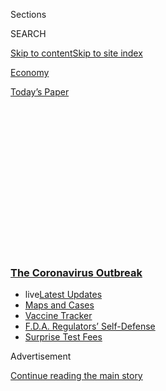 <div id="app">

<div>

<div>

<div>

<div class="NYTAppHideMasthead css-1q2w90k e1suatyy0">

<div class="section css-ui9rw0 e1suatyy2">

<div class="css-eph4ug er09x8g0">

<div class="css-6n7j50">

</div>

<span class="css-1dv1kvn">Sections</span>

<div class="css-10488qs">

<span class="css-1dv1kvn">SEARCH</span>

</div>

[Skip to content](#site-content)[Skip to site
index](#site-index)

</div>

<div id="masthead-section-label" class="css-1wr3we4 eaxe0e00">

[Economy](https://www.nytimes3xbfgragh.onion/section/business/economy)

</div>

<div class="css-10698na e1huz5gh0">

</div>

</div>

<div id="masthead-bar-one" class="section hasLinks css-15hmgas e1csuq9d3">

<div class="css-uqyvli e1csuq9d0">

</div>

<div class="css-1uqjmks e1csuq9d1">

</div>

<div class="css-9e9ivx">

[](https://myaccount.nytimes3xbfgragh.onion/auth/login?response_type=cookie&client_id=vi)

</div>

<div class="css-1bvtpon e1csuq9d2">

[Today’s
Paper](https://www.nytimes3xbfgragh.onion/section/todayspaper)

</div>

</div>

</div>

</div>

<div data-aria-hidden="false">

<div id="site-content" data-role="main">

<div>

<div class="css-1aor85t" style="opacity:0.000000001;z-index:-1;visibility:hidden">

<div class="css-1hqnpie">

<div class="css-epjblv">

<span class="css-17xtcya">[Economy](/section/business/economy)</span><span class="css-x15j1o">|</span><span class="css-fwqvlz">Coronavirus
Recession Looms, Its Course
‘Unrecognizable’</span>

</div>

<div class="css-k008qs">

<div class="css-1iwv8en">

<span class="css-18z7m18"></span>

<div>

</div>

</div>

<span class="css-1n6z4y">https://nyti.ms/2U7dKfw</span>

<div class="css-1705lsu">

<div class="css-4xjgmj">

<div class="css-4skfbu" data-role="toolbar" data-aria-label="Social Media Share buttons, Save button, and Comments Panel with current comment count" data-testid="share-tools">

  - 
  - 
  - 
  - 
    
    <div class="css-6n7j50">
    
    </div>

  - 
  - 

</div>

</div>

</div>

</div>

</div>

</div>

<div class="css-13pd83m">

<div class="css-l9svim">

### [<span class="css-pa1jbp"><span class="css-1rxm0ex">The Coronavirus</span><span class="css-1rxm0ex"> Outbreak</span></span>](https://www.nytimes3xbfgragh.onion/news-event/coronavirus?name=styln-coronavirus-markets&region=TOP_BANNER&block=storyline_menu_recirc&action=click&pgtype=Article&impression_id=3e72a070-f4bc-11ea-b75e-3f4305a6ad65&variant=undefined)

  - <span class="css-1qkutce"><span class="css-12clwdu">live</span>[Latest
    Updates](https://www.nytimes3xbfgragh.onion/2020/09/11/world/covid-19-coronavirus.html?name=styln-coronavirus-markets&region=TOP_BANNER&block=storyline_menu_recirc&action=click&pgtype=Article&impression_id=3e72a071-f4bc-11ea-b75e-3f4305a6ad65&variant=undefined)</span>
  - <span class="css-1qkutce">[Maps and
    Cases](https://www.nytimes3xbfgragh.onion/interactive/2020/us/coronavirus-us-cases.html?name=styln-coronavirus-markets&region=TOP_BANNER&block=storyline_menu_recirc&action=click&pgtype=Article&impression_id=3e72c780-f4bc-11ea-b75e-3f4305a6ad65&variant=undefined)</span>
  - <span class="css-1qkutce">[Vaccine
    Tracker](https://www.nytimes3xbfgragh.onion/interactive/2020/science/coronavirus-vaccine-tracker.html?name=styln-coronavirus-markets&region=TOP_BANNER&block=storyline_menu_recirc&action=click&pgtype=Article&impression_id=3e72c781-f4bc-11ea-b75e-3f4305a6ad65&variant=undefined)</span>
  - <span class="css-1qkutce">[F.D.A. Regulators’
    Self-Defense](https://www.nytimes3xbfgragh.onion/2020/09/10/us/politics/fda-coronavirus-vaccine.html?name=styln-coronavirus-markets&region=TOP_BANNER&block=storyline_menu_recirc&action=click&pgtype=Article&impression_id=3e72c782-f4bc-11ea-b75e-3f4305a6ad65&variant=undefined)</span>
  - <span class="css-1qkutce">[Surprise Test
    Fees](https://www.nytimes3xbfgragh.onion/2020/09/09/upshot/coronavirus-surprise-test-fees.html?name=styln-coronavirus-markets&region=TOP_BANNER&block=storyline_menu_recirc&action=click&pgtype=Article&impression_id=3e72c783-f4bc-11ea-b75e-3f4305a6ad65&variant=undefined)</span>

</div>

</div>

<div id="top-wrapper" class="css-1sy8kpn">

<div id="top-slug" class="css-l9onyx">

Advertisement

</div>

[Continue reading the main
story](#after-top)

<div class="ad top-wrapper" style="text-align:center;height:100%;display:block;min-height:250px">

<div id="top" class="place-ad" data-position="top" data-size-key="top">

</div>

</div>

<div id="after-top">

</div>

</div>

<div>

<div id="sponsor-wrapper" class="css-1hyfx7x">

<div id="sponsor-slug" class="css-19vbshk">

Supported by

</div>

[Continue reading the main
story](#after-sponsor)

<div id="sponsor" class="ad sponsor-wrapper" style="text-align:center;height:100%;display:block">

</div>

<div id="after-sponsor">

</div>

</div>

<div class="css-186x18t">

</div>

<div class="css-1vkm6nb ehdk2mb0">

# Coronavirus Recession Looms, Its Course ‘Unrecognizable’

</div>

The U.S. economic outlook darkens daily, with millions facing
unemployment and businesses in a steep
decline.

<div class="css-79elbk" data-testid="photoviewer-wrapper">

<div class="css-z3e15g" data-testid="photoviewer-wrapper-hidden">

</div>

<div class="css-1a48zt4 ehw59r15" data-testid="photoviewer-children">

![<span class="css-cnj6d5 e1z0qqy90" itemprop="copyrightHolder"><span class="css-1ly73wi e1tej78p0">Credit...</span><span><span>Adam
Simpson</span></span></span>](https://static01.graylady3jvrrxbe.onion/images/2020/03/19/business/19recession/19recession-articleLarge.jpg?quality=75&auto=webp&disable=upscale)

</div>

</div>

<div class="css-18e8msd">

<div class="css-vp77d3 epjyd6m0">

<div class="css-1baulvz">

By [<span class="css-1baulvz last-byline" itemprop="name">Nelson D.
Schwartz</span>](https://www.nytimes3xbfgragh.onion/by/nelson-d-schwartz)

</div>

</div>

  - 
    
    <div class="css-ld3wwf e16638kd2">
    
    Published March 21, 2020Updated April 29,
    2020
    
    </div>

  - 
    
    <div class="css-4xjgmj">
    
    <div class="css-pvvomx" data-role="toolbar" data-aria-label="Social Media Share buttons, Save button, and Comments Panel with current comment count" data-testid="share-tools">
    
      - 
      - 
      - 
      - 
        
        <div class="css-6n7j50">
        
        </div>
    
      - 
      - 
    
    </div>
    
    </div>

</div>

</div>

<div class="section meteredContent css-1r7ky0e" name="articleBody" itemprop="articleBody">

<div class="css-1fanzo5 StoryBodyCompanionColumn">

<div class="css-53u6y8">

The American
[economy](https://www.nytimes3xbfgragh.onion/2020/04/29/business/economy/us-gdp.html)
is facing a plunge into uncharted waters.

Economists say there is little doubt that the nation is headed into a
[recession](https://www.nytimes3xbfgragh.onion/2020/04/01/business/economy/coronavirus-recession.html)
because of the
[coronavirus](https://www.nytimes3xbfgragh.onion/2020/04/01/business/economy/coronavirus-recession.html)
pandemic, with businesses shutting down and Americans being shut in. But
it is harder to foresee the bottom and how long it will take to climb
back.

Greg Daco, chief U.S. economist at Oxford Economics, says the economy is
assured of a recession — at least two consecutive quarters of economic
decline — with output falling 0.4 percent in the first quarter and 12
percent in the second. That would be the biggest quarterly contraction
on record, but Goldman Sachs upped the ante on Friday, saying it
expected a 24 percent drop in the second quarter.

“This is not just a blip,” Mr. Daco said of the outlook. “We’ve never
experienced something like this.”

</div>

</div>

![<span class="css-16f3y1r e13ogyst0">With restrictions tightened on
businesses and daily activity, residents are grappling with uncertainty
about resources, health care and their
paychecks.</span><span class="css-cch8ym"><span class="css-1dv1kvn">Credit</span><span class="css-cnj6d5 e1z0qqy90" itemprop="copyrightHolder"><span class="css-1ly73wi e1tej78p0">Credit...</span><span>Yousur
Al-Hlou/The New York
Times</span></span></span>](https://static01.graylady3jvrrxbe.onion/images/2020/03/20/autossell/COVID19_006/COVID19_006-videoSixteenByNineJumbo1600.jpg)

<div class="css-1fanzo5 StoryBodyCompanionColumn">

<div class="css-53u6y8">

The abruptness of the descent — and the near-lockdown of major cities —
is unheard-of in advanced economies, more akin to wartime privation than
to the downturn that accompanied the financial crisis more than a decade
ago, or even the Great Depression.

</div>

</div>

<div class="css-1fanzo5 StoryBodyCompanionColumn">

<div class="css-53u6y8">

“Even during previous recessions,” noted Ellen Zentner, chief U.S.
economist at Morgan Stanley, “no one’s been told you can’t go outside or
you can’t gather.”

Smaller companies will be hit harder than large ones because of their
limited access to credit and less cash in the bank. “There will be a
swath of small businesses that simply won’t be able to survive this,”
Ms. Zentner added.

</div>

</div>

<div class="css-79elbk" data-testid="photoviewer-wrapper">

<div class="css-z3e15g" data-testid="photoviewer-wrapper-hidden">

</div>

<div class="css-1a48zt4 ehw59r15" data-testid="photoviewer-children">

![<span class="css-16f3y1r e13ogyst0" data-aria-hidden="true">Workers
boarded up a window on Thursday at Voodoo Doughnut in Austin,
Texas.</span><span class="css-cnj6d5 e1z0qqy90" itemprop="copyrightHolder"><span class="css-1ly73wi e1tej78p0">Credit...</span><span>Tamir
Kalifa for The New York
Times</span></span>](https://static01.graylady3jvrrxbe.onion/images/2020/03/22/business/22virus-recession/merlin_170753895_bb1f1b3d-36bb-45e4-9838-f55800b0b6dc-articleLarge.jpg?quality=75&auto=webp&disable=upscale)

</div>

</div>

<div class="css-1fanzo5 StoryBodyCompanionColumn">

<div class="css-53u6y8">

The result is an economy that has gone from full-speed-ahead in January
to a full-on freeze. Economists have had to update their models daily as
the pandemic increasingly throttles work, commerce and travel.

</div>

</div>

<div class="css-1fanzo5 StoryBodyCompanionColumn">

<div class="css-53u6y8">

“Economic data in the near future will be not just bad but
unrecognizable,” Credit Suisse said in a note on Friday.

On Thursday, the Labor Department reported that initial jobless claims
[jumped 30
percent](https://www.nytimes3xbfgragh.onion/2020/03/19/business/economy/coronavirus-employers-unemployment.html)
the previous week, to 281,000, the highest level since the aftermath of
a hurricane in 2017. But even that number looks tiny next to the number
of new claims that Goldman Sachs foresees in the next weekly report:
2.25
million.

<div id="NYT_MAIN_CONTENT_1_REGION" class="css-9tf9ac">

<div>

<div id="styln-covid-updates-markets" class="section interactive-content interactive-size-medium css-1ftcdic">

<div class="css-17ih8de interactive-body">

<div id="styln-briefing-block">

<div class="briefing-block-header-section">

# [Latest Updates: The Coronavirus Outbreak and the Economy](https://www.nytimes3xbfgragh.onion/live/2020/09/11/business/stock-market-today-coronavirus?action=click&pgtype=Article&state=default&region=MAIN_CONTENT_1&context=storylines_live_updates)

</div>

<div class="briefing-block-lb-items">

<div class="briefing-block-update-time">

[9h
ago](https://www.nytimes3xbfgragh.onion/live/2020/09/11/business/stock-market-today-coronavirus?action=click&pgtype=Article&state=default&region=MAIN_CONTENT_1&context=storylines_live_updates#the-nyse-may-move-its-data-center-out-of-new-jersey-in-response-to-a-proposed-tax)

</div>

<div>

[The N.Y.S.E. may move its data center out of New Jersey in response to
a proposed
tax.](https://www.nytimes3xbfgragh.onion/live/2020/09/11/business/stock-market-today-coronavirus?action=click&pgtype=Article&state=default&region=MAIN_CONTENT_1&context=storylines_live_updates#the-nyse-may-move-its-data-center-out-of-new-jersey-in-response-to-a-proposed-tax)

</div>

<div class="briefing-block-update-time">

[12h
ago](https://www.nytimes3xbfgragh.onion/live/2020/09/11/business/stock-market-today-coronavirus?action=click&pgtype=Article&state=default&region=MAIN_CONTENT_1&context=storylines_live_updates#the-federal-budget-deficit-hit-3-trillion-as-of-august)

</div>

<div>

[The federal budget deficit hit $3 trillion as of
August.](https://www.nytimes3xbfgragh.onion/live/2020/09/11/business/stock-market-today-coronavirus?action=click&pgtype=Article&state=default&region=MAIN_CONTENT_1&context=storylines_live_updates#the-federal-budget-deficit-hit-3-trillion-as-of-august)

</div>

<div class="briefing-block-update-time">

[12h
ago](https://www.nytimes3xbfgragh.onion/live/2020/09/11/business/stock-market-today-coronavirus?action=click&pgtype=Article&state=default&region=MAIN_CONTENT_1&context=storylines_live_updates#warner-bros-pushes-the-release-of-wonder-woman-1984-to-christmas)

</div>

<div>

[Warner Bros. pushes the release of ‘Wonder Woman 1984’ to
Christmas.](https://www.nytimes3xbfgragh.onion/live/2020/09/11/business/stock-market-today-coronavirus?action=click&pgtype=Article&state=default&region=MAIN_CONTENT_1&context=storylines_live_updates#warner-bros-pushes-the-release-of-wonder-woman-1984-to-christmas)

</div>

</div>

<div class="briefing-block-footer">

<div class="briefing-block-footer-meta">

[See more
updates](https://www.nytimes3xbfgragh.onion/live/2020/09/11/business/stock-market-today-coronavirus?action=click&pgtype=Article&state=default&region=MAIN_CONTENT_1&context=storylines_live_updates)

</div>

<div class="briefing-block-briefinglinks">

<span>More live coverage:</span>
[Global](https://www.nytimes3xbfgragh.onion/2020/09/11/world/covid-19-coronavirus.html?action=click&pgtype=Article&state=default&region=MAIN_CONTENT_1&context=storylines_live_updates)

</div>

</div>

</div>

</div>

</div>

</div>

</div>

Mr. Daco says the unemployment rate could hit 10 percent in April, a
level unseen since the nadir of the last recession, with the possibility
of even higher jobless rates in the following months. Treasury Secretary
Steven Mnuchin reportedly [pointed to 20 percent
unemployment](https://www.nytimes3xbfgragh.onion/2020/03/17/us/politics/stimulus-package.html)
in the absence of effective intervention, though an aide later said the
number was not a forecast. And this after the labor market touched
[record low
unemployment](https://www.nytimes3xbfgragh.onion/2020/03/06/business/economy/jobs-report.html)
for the last several months.

If Mr. Daco’s 10 percent figure is borne out, 16.5 million people would
be out of work, compared with 5.8 million in February.

One reason that things could get so bad so quickly is that economic
weakness feeds on itself, with demand falling as more businesses shut
their doors and layoffs spread. To make matters worse, a [dispute
between Russia and Saudi
Arabia](https://www.nytimes3xbfgragh.onion/2020/03/09/business/energy-environment/oil-opec-saudi-russia.html)
has resulted in a flood of crude oil, depressing prices and hurting the
domestic energy industry.

The pain is so severe because the economy is dominated by services, with
consumers powering overall demand, a shift from previous generations,
when the production of goods counted for a greater share of output.
About three-quarters of economic activity derives from consumer
spending, and half of that is at risk, Mr. Daco
said.

</div>

</div>

<div class="css-nvxo42 e73j0it0">

<div class="css-1xdhyk6 erfvjey0">

<span class="css-1ly73wi e1tej78p0">Image</span>

<div class="css-zjzyr8">

<div data-testid="lazyimage-container" style="height:257.77777777777777px">

</div>

</div>

</div>

<span class="css-16f3y1r e13ogyst0" data-aria-hidden="true">Before
Junior’s Restaurant in Brooklyn closed, a worker picked up a
paycheck.</span><span class="css-cnj6d5 e1z0qqy90" itemprop="copyrightHolder"><span class="css-1ly73wi e1tej78p0">Credit...</span><span>Mark
Lennihan/Associated
Press</span></span>

<div class="css-1xdhyk6 erfvjey0">

<span class="css-1ly73wi e1tej78p0">Image</span>

<div class="css-zjzyr8">

<div data-testid="lazyimage-container" style="height:257.77777777777777px">

</div>

</div>

</div>

<span class="css-16f3y1r e13ogyst0" data-aria-hidden="true">A closed
restaurant in
Manhattan.</span><span class="css-cnj6d5 e1z0qqy90" itemprop="copyrightHolder"><span class="css-1ly73wi e1tej78p0">Credit...</span><span>Spencer
Platt/Getty Images</span></span>

</div>

<div class="css-1fanzo5 StoryBodyCompanionColumn">

<div class="css-53u6y8">

The [proposed federal
stimulus](https://www.nytimes3xbfgragh.onion/2020/03/19/us/politics/1000-checks-coronavirus-stimulus.html)
— which in a Senate Republican version would include checks of up to
$1,200 for taxpayers — would be helpful, economists say, but it would
probably only blunt the pandemic’s impact, not stave it off.

“A $1,000 check, or even a $2,000 one, won’t pay the rent in New York
City, and I suspect it would run out pretty quickly in most parts of the
country,” said Beth Ann Bovino, chief U.S. economist at S\&P Global.
“It’s nice and it’s needed, but it’s just a Band-Aid.”

The credit-rating agency Moody’s found that lodging, restaurants and
airlines would be among the most affected industries, with sectors like
health care, pharmaceuticals, mining and chemicals taking more modest
hits. Telecommunications, software and the steel industry would be among
the least affected.

“This will probably be the world’s first recession that starts in the
service sector,” said Gabriel Mathy, an assistant professor at American
University whose specialty is economic history. “We can see employment
falling much faster than G.D.P. The spike in unemployment claims could
be eye-popping.”

Historically, recessions began in goods-producing areas of the economy,
according to Mr. Mathy. Some manufacturers build up inventories that can
be sold when conditions improve. But at restaurants and barbershops,
things have ground to a halt without warning, and that business is lost
forever.

Even if the pessimists are correct in their estimates so far, the
[coronavirus](https://www.nytimes3xbfgragh.onion/2020/04/13/business/coronavirus-economy.html)
recession would not approach the devastation of the Great Depression.
From 1929-33, the economy shrank by one-third, unemployment jumped to 25
percent and the stock market fell 80
percent.

</div>

</div>

<div class="css-79elbk" data-testid="photoviewer-wrapper">

<div class="css-z3e15g" data-testid="photoviewer-wrapper-hidden">

</div>

<div class="css-1a48zt4 ehw59r15" data-testid="photoviewer-children">

<div class="css-1xdhyk6 erfvjey0">

<span class="css-1ly73wi e1tej78p0">Image</span>

<div class="css-zjzyr8">

<div data-testid="lazyimage-container" style="height:257.77777777777777px">

</div>

</div>

</div>

<span class="css-16f3y1r e13ogyst0" data-aria-hidden="true">Goldman
Sachs says the next weekly total of initial jobless claims could be 2.25
million.</span><span class="css-cnj6d5 e1z0qqy90" itemprop="copyrightHolder"><span class="css-1ly73wi e1tej78p0">Credit...</span><span>Hiroko
Masuike/The New York Times</span></span>

</div>

</div>

<div class="css-1fanzo5 StoryBodyCompanionColumn">

<div class="css-53u6y8">

In any case, the ranks of the jobless will multiply in the coming weeks,
as the rise in jobless claims indicates. And with officials in
California, New York and a growing number of other places telling people
to stay inside, the economic toll could become worse.

“My concern isn’t United Airlines or even small and medium-sized
corporations that issue bonds,” said Michael Gapen, chief U.S. economist
at Barclays. “It’s the restaurant down the street — they are the ones
most at risk.”

In New York, restaurants like Mexicue are hanging on by serving food for
takeout or delivery, albeit with fewer workers.

During a typical lunch shift at Mexicue’s location on Fifth Avenue in
Manhattan, eight employees would work in the kitchen with four or five
servers and bartenders in the front of the house. Now the restaurant
operates with half its kitchen staff and no one out front. The rest of
the employees were laid off.

“We’re really not sure whether the model will work,” said one of
Mexicue’s owners, Thomas Kelly. “This is the hardest thing I’ve been
through in 10 years I’ve been in this business.”

At one point, it seemed as if manufacturers might be shielded, but the
pandemic is now forcing factories to halt operations, too. The nation’s
largest automakers — General Motors, Ford Motor and Fiat Chrysler — have
[idled their
plants](https://www.nytimes3xbfgragh.onion/2020/03/18/business/economy/gm-ford-fiatchrysler-factories-virus.html)
as a health precaution, even ahead of an inevitable decline in demand.

Smaller manufacturers face tough choices and bleak prospects.

At MaineSole, a shoe manufacturer in Dexter, Maine, business is down by
a third in the last couple of weeks, said Kevin Cain, the company’s
owner.

</div>

</div>

<div class="css-1fanzo5 StoryBodyCompanionColumn">

<div class="css-53u6y8">

“We usually have a backlog, but we don’t have that for April,” he said.
“In March, we’ll probably be break-even. It doesn’t look good.”

Mr. Cain said he was nervous because nine of his 10 workers are 60 or
older. “If one of these guys gets sick, we’ll shut down,” he said. If
the company were forced to close, he’d be unable to pay hourly salaries,
he added.

“I wish I could, but I don’t have the money in the bank for that,” Mr.
Cain said. “If I close, they’d have to apply for unemployment.”

Over the long run, the economic damage will be determined not just by
what happens on the medical front but also by the level of consumer
confidence.

</div>

</div>

<div class="css-nvxo42 e73j0it0">

<div class="css-1xdhyk6 erfvjey0">

<span class="css-1ly73wi e1tej78p0">Image</span>

<div class="css-zjzyr8">

<div data-testid="lazyimage-container" style="height:290px">

</div>

</div>

</div>

<span class="css-16f3y1r e13ogyst0" data-aria-hidden="true">A virtually
deserted shopping area at the Hudson Yards complex in
Manhattan.</span><span class="css-cnj6d5 e1z0qqy90" itemprop="copyrightHolder"><span class="css-1ly73wi e1tej78p0">Credit...</span><span>Ashley
Gilbertson for The New York Times</span></span>

<div class="css-1xdhyk6 erfvjey0">

<span class="css-1ly73wi e1tej78p0">Image</span>

<div class="css-zjzyr8">

<div data-testid="lazyimage-container" style="height:290px">

</div>

</div>

</div>

<span class="css-16f3y1r e13ogyst0" data-aria-hidden="true">O.D. Madison
Jr. waited for customers at Pall Mall Barbers in Rockefeller
Plaza.</span><span class="css-cnj6d5 e1z0qqy90" itemprop="copyrightHolder"><span class="css-1ly73wi e1tej78p0">Credit...</span><span>Ashley
Gilbertson for The New York Times</span></span>

</div>

<div class="css-1fanzo5 StoryBodyCompanionColumn">

<div class="css-53u6y8">

Warwick McKibbin, an economist at the Australian National University,
has been modeling the impact of pandemics since 2003, when the World
Health Organization asked for an assessment of the fallout from SARS, a
coronavirus-caused disease that emerged in China at the end of 2002 and
killed 774 people.

At the request of the Brookings Institution in Washington this month, he
and a colleague, Roshen Fernando, [outlined
scenarios](https://www.brookings.edu/research/the-global-macroeconomic-impacts-of-covid-19-seven-scenarios/)
for the global macroeconomic effect of the new coronavirus, depending on
how widely it spread and how many people it killed.

</div>

</div>

<div class="css-1fanzo5 StoryBodyCompanionColumn">

<div class="css-53u6y8">

Even under a relatively modest set of assumptions in Mr. McKibbin and
Mr. Fernando’s macroeconomic model, a one-year epidemic would kill
236,000 people in the United States and reduce the country’s [gross
domestic
product](https://www.nytimes3xbfgragh.onion/2020/04/29/business/economy/us-gdp.html)
by 2 percent, or $420 billion.

But if the virus spreads more broadly and has a higher mortality rate,
the economic effect would be proportionately greater. A one-year
epidemic that took just over one million lives, which is consistent with
[recent
projections](https://www.nytimes3xbfgragh.onion/2020/03/13/us/coronavirus-deaths-estimate.html)
based on scenarios from the Centers for Disease Control and Prevention,
would reduce the nation’s G.D.P. in 2020 by $1.8 trillion — 8.4 percent.

Even if the disease does turn out to be a one-year crisis, Mr. McKibbin
has little faith in a robust economic rebound once it has passed. In his
view, the disease has provided an opportunity to reassess a vast
overvaluation of financial assets.

“People may now realize the extent of their overvaluation, and this
could lead to persistent economic consequences,” he said. “This is a day
of reckoning.”

And what if the outbreak doesn’t run its course in 2020? Were it to
become a recurring threat in the United States, like a supercharged flu,
killing 236,000 a year, the economists estimated that the virus would
trim annual output by 1.5 percent into the future.

Ultimately, the severity of the economy’s slowdown depends on the length
and seriousness of the pandemic. But Torsten Slok, chief economist at
Deutsche Bank Securities, says consumers will continue to be cautious
even after authorities signal the all clear.

A strong rebound — what economists call a V-shaped recovery, as opposed
to a U-shaped one with an extended low — would require a profound
resurgence in confidence. But few see that on the
horizon.

</div>

</div>

<div class="css-79elbk" data-testid="photoviewer-wrapper">

<div class="css-z3e15g" data-testid="photoviewer-wrapper-hidden">

</div>

<div class="css-1a48zt4 ehw59r15" data-testid="photoviewer-children">

<div class="css-1xdhyk6 erfvjey0">

<span class="css-1ly73wi e1tej78p0">Image</span>

<div class="css-zjzyr8">

<div data-testid="lazyimage-container" style="height:257.77777777777777px">

</div>

</div>

</div>

<span class="css-16f3y1r e13ogyst0" data-aria-hidden="true">Sixth Avenue
and 53rd Street in New York City. New York has begun to encourage
residents to stay inside and close the state’s nonessential
businesses.</span><span class="css-cnj6d5 e1z0qqy90" itemprop="copyrightHolder"><span class="css-1ly73wi e1tej78p0">Credit...</span><span>Ashley
Gilbertson for The New York Times</span></span>

</div>

</div>

<div class="css-1fanzo5 StoryBodyCompanionColumn">

<div class="css-53u6y8">

“There is a risk that the psychology has changed,” Mr. Slok said.
“People will be very reluctant to do a lot of travel and spending and
may want to save for another day. There will be more caution.”

Reporting was contributed by Eduardo Porter, Patricia Cohen, David
Yaffe-Bellany and Ben Casselman.

</div>

</div>

<div>

</div>

</div>

<div>

</div>

<div>

</div>

<div>

</div>

<div>

<div id="bottom-wrapper" class="css-1ede5it">

<div id="bottom-slug" class="css-l9onyx">

Advertisement

</div>

[Continue reading the main
story](#after-bottom)

<div id="bottom" class="ad bottom-wrapper" style="text-align:center;height:100%;display:block;min-height:90px">

</div>

<div id="after-bottom">

</div>

</div>

</div>

</div>

</div>

## Site Index

<div>

</div>

## Site Information Navigation

  - [© <span>2020</span> <span>The New York Times
    Company</span>](https://help.nytimes3xbfgragh.onion/hc/en-us/articles/115014792127-Copyright-notice)

<!-- end list -->

  - [NYTCo](https://www.nytco.com/)
  - [Contact
    Us](https://help.nytimes3xbfgragh.onion/hc/en-us/articles/115015385887-Contact-Us)
  - [Work with us](https://www.nytco.com/careers/)
  - [Advertise](https://nytmediakit.com/)
  - [T Brand Studio](http://www.tbrandstudio.com/)
  - [Your Ad
    Choices](https://www.nytimes3xbfgragh.onion/privacy/cookie-policy#how-do-i-manage-trackers)
  - [Privacy](https://www.nytimes3xbfgragh.onion/privacy)
  - [Terms of
    Service](https://help.nytimes3xbfgragh.onion/hc/en-us/articles/115014893428-Terms-of-service)
  - [Terms of
    Sale](https://help.nytimes3xbfgragh.onion/hc/en-us/articles/115014893968-Terms-of-sale)
  - [Site
    Map](https://spiderbites.nytimes3xbfgragh.onion)
  - [Help](https://help.nytimes3xbfgragh.onion/hc/en-us)
  - [Subscriptions](https://www.nytimes3xbfgragh.onion/subscription?campaignId=37WXW)

</div>

</div>

</div>

</div>
